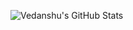 ![Vedanshu's GitHub Stats](https://github-readme-stats.vercel.app/api?username=Vedanshu7&show_icons=true&theme=react)


